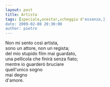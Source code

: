 ```yaml
---
layout: post
title: Artista
tags: [speciale,onestar,scheggia d'essenza,]
date: 2009-02-08 20:30:00
author: pietro
---
```

Non mi sento così artista,<br/>sono un attore, non un regista;<br/>del mio stupido film mai guardato,<br/>una pellicola che finirà senza fiato;<br/>mentre io guarderò bruciare<br/>quell'unico sogno<br/>mai degno<br/>d'amore.
